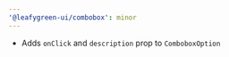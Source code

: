 ```yaml
---
'@leafygreen-ui/combobox': minor
---
```


- Adds `onClick` and `description` prop to `ComboboxOption`
